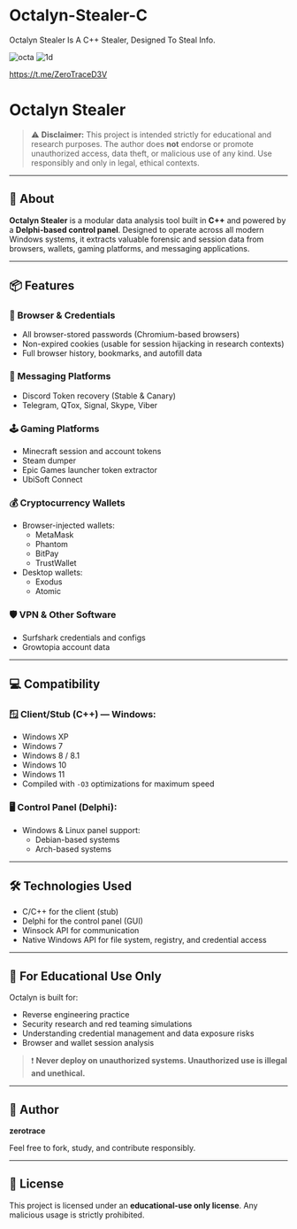 # Octalyn-Stealer-C
Octalyn Stealer Is A C++ Stealer, Designed To Steal Info.


![octa](https://github.com/user-attachments/assets/fa24b91f-e5ba-4a69-9902-a85b9b6cbe70)
![1d](https://github.com/user-attachments/assets/87416c6f-0ed3-450c-8883-979f90c01e3f)

https://t.me/ZeroTraceD3V

# Octalyn Stealer

> ⚠️ **Disclaimer:** This project is intended strictly for educational and research purposes. The author does **not** endorse or promote unauthorized access, data theft, or malicious use of any kind. Use responsibly and only in legal, ethical contexts.

---

## 🧠 About

**Octalyn Stealer** is a modular data analysis tool built in **C++** and powered by a **Delphi-based control panel**. Designed to operate across all modern Windows systems, it extracts valuable forensic and session data from browsers, wallets, gaming platforms, and messaging applications.

---

## 📦 Features

### 🔐 Browser & Credentials
- All browser-stored passwords (Chromium-based browsers)
- Non-expired cookies (usable for session hijacking in research contexts)
- Full browser history, bookmarks, and autofill data

### 💬 Messaging Platforms
- Discord Token recovery (Stable & Canary)
- Telegram, QTox, Signal, Skype, Viber

### 🕹️ Gaming Platforms
- Minecraft session and account tokens
- Steam dumper
- Epic Games launcher token extractor
- UbiSoft Connect

### 💰 Cryptocurrency Wallets
- Browser-injected wallets:
  - MetaMask
  - Phantom
  - BitPay
  - TrustWallet
- Desktop wallets:
  - Exodus
  - Atomic

### 🛡️ VPN & Other Software
- Surfshark credentials and configs
- Growtopia account data

---

## 💻 Compatibility

### 🪟 Client/Stub (C++) — Windows:
- Windows XP  
- Windows 7  
- Windows 8 / 8.1  
- Windows 10  
- Windows 11  
- Compiled with `-O3` optimizations for maximum speed

### 🖥️ Control Panel (Delphi):
- Windows & Linux panel support:
  - Debian-based systems
  - Arch-based systems

---

## 🛠 Technologies Used
- C/C++ for the client (stub)
- Delphi for the control panel (GUI)
- Winsock API for communication
- Native Windows API for file system, registry, and credential access

---

## 🧪 For Educational Use Only

Octalyn is built for:
- Reverse engineering practice
- Security research and red teaming simulations
- Understanding credential management and data exposure risks
- Browser and wallet session analysis

> ❗ **Never deploy on unauthorized systems. Unauthorized use is illegal and unethical.**

---

## 👤 Author

**zerotrace**

Feel free to fork, study, and contribute responsibly.

---

## 📁 License

This project is licensed under an **educational-use only license**. Any malicious usage is strictly prohibited.
